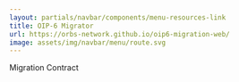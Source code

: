 ```yaml
---
layout: partials/navbar/components/menu-resources-link
title: OIP-6 Migrator
url: https://orbs-network.github.io/oip6-migration-web/
image: assets/img/navbar/menu/route.svg
---
```

Migration Contract